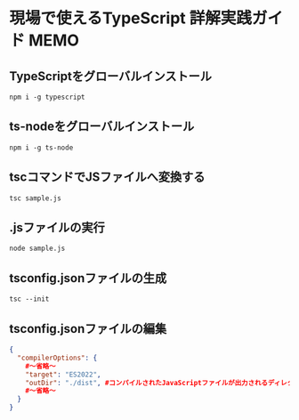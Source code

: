 # 現場で使えるTypeScript 詳解実践ガイド MEMO

## TypeScriptをグローバルインストール
```
npm i -g typescript
```

## ts-nodeをグローバルインストール
```
npm i -g ts-node
```

## tscコマンドでJSファイルへ変換する
```
tsc sample.js
```

## .jsファイルの実行
```
node sample.js
```

## tsconfig.jsonファイルの生成
```
tsc --init
```

## tsconfig.jsonファイルの編集
```json
{
  "compilerOptions": {
    #〜省略〜
    "target": "ES2022",
    "outDir": "./dist", #コンパイルされたJavaScriptファイルが出力されるディレクトリを指定する
    #〜省略〜
  }
}
```

